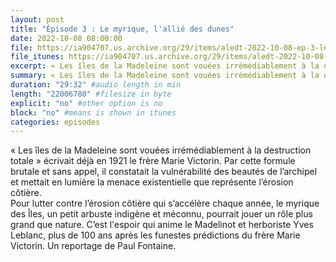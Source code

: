 ```yaml
---
layout: post
title: "Épisode 3 : Le myrique, l'allié des dunes"
date: 2022-10-08 08:00:00
file: https://ia904707.us.archive.org/29/items/aledt-2022-10-08-ep-3-le-myrique-lallie-des-dunes-podcast/ALEDT_2022-10-08_EP3-LeMyriqueLAllieDesDunes_Podcast.mp3
file_itunes: https://ia904707.us.archive.org/29/items/aledt-2022-10-08-ep-3-le-myrique-lallie-des-dunes-podcast/ALEDT_2022-10-08_EP3-LeMyriqueLAllieDesDunes_Podcast.mp3
excerpt: « Les îles de la Madeleine sont vouées irrémédiablement à la destruction totale » écrivait déjà en 1921 le frère Marie Victorin. Par cette formule brutale et sans appel, il constatait la vulnérabilité des beautés de l’archipel et mettait en lumière la menace existentielle que représente l’érosion côtière.<br>Pour lutter contre l’érosion côtière qui s’accélère chaque année, le myrique des Îles, un petit arbuste indigène et méconnu, pourrait jouer un rôle plus grand que nature. C’est l'espoir qui anime le Madelinot et herboriste Yves Leblanc, plus de 100 ans après les funestes prédictions du frère Marie Victorin. Un reportage de Paul Fontaine.
summary: « Les îles de la Madeleine sont vouées irrémédiablement à la destruction totale » écrivait déjà en 1921 le frère Marie Victorin. Par cette formule brutale et sans appel, il constatait la vulnérabilité des beautés de l’archipel et mettait en lumière la menace existentielle que représente l’érosion côtière.<br>Pour lutter contre l’érosion côtière qui s’accélère chaque année, le myrique des Îles, un petit arbuste indigène et méconnu, pourrait jouer un rôle plus grand que nature. C’est l'espoir qui anime le Madelinot et herboriste Yves Leblanc, plus de 100 ans après les funestes prédictions du frère Marie Victorin. Un reportage de Paul Fontaine.
duration: "29:32" #audio length in min
length: "22006780" #filesize in byte
explicit: "no" #other option is no
block: "no" #means is shown in itunes
categories: episodes
---
```


« Les îles de la Madeleine sont vouées irrémédiablement à la destruction totale » écrivait déjà en 1921 le frère Marie Victorin. Par cette formule brutale et sans appel, il constatait la vulnérabilité des beautés de l’archipel et mettait en lumière la menace existentielle que représente l’érosion côtière.<br>Pour lutter contre l’érosion côtière qui s’accélère chaque année, le myrique des Îles, un petit arbuste indigène et méconnu, pourrait jouer un rôle plus grand que nature. C’est l'espoir qui anime le Madelinot et herboriste Yves Leblanc, plus de 100 ans après les funestes prédictions du frère Marie Victorin. Un reportage de Paul Fontaine.
